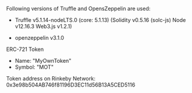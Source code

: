 Following versions of Truffle and OpensZeppelin are used:

- Truffle v5.1.14-nodeLTS.0 (core: 5.1.13)
  (Solidity v0.5.16 (solc-js)
   Node v12.16.3
   Web3.js v1.2.1)

- openzeppelin v3.1.0

ERC-721 Token
- Name: "MyOwnToken"
- Symbol: "MOT"

Token address on Rinkeby Network: 0x3e98b504AB746f81196D3EC11d56B13A5CED5116



